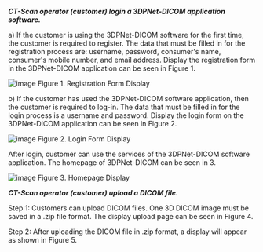 ***CT-Scan operator (customer) login a 3DPNet-DICOM application software.***

a) If the customer is using the 3DPNet-DICOM software for the first time, the customer is required to register. The data that must be filled in for the registration process are: username, password, consumer's name, consumer's mobile number, and email address. Display the registration form in the 3DPNet-DICOM application can be seen in Figure 1.

![image](https://user-images.githubusercontent.com/57787279/73622825-2be48e80-466d-11ea-97e1-7797338a3c66.png)
Figure 1. Registration Form Display

b) If the customer has used the 3DPNet-DICOM software application, then the customer is required to log-in. The data that must be filled in for the login process is a username and password. Display the login form on the 3DPNet-DICOM application can be seen in Figure 2.

![image](https://user-images.githubusercontent.com/57787279/73623413-76ffa100-466f-11ea-9aab-a94dcf97d4f1.png)
Figure 2. Login Form Display

After login, customer can use the services of the 3DPNet-DICOM software application. The homepage of 3DPNet-DICOM can be seen in 3. 

![image](https://user-images.githubusercontent.com/57787279/73623890-40c32100-4671-11ea-8f64-eb3f947a20c1.png)
Figure 3. Homepage Display


***CT-Scan operator (customer) upload a DICOM file.***

Step 1: Customers can upload DICOM files. One 3D DICOM image must be saved in a .zip file format. The display upload page can be seen in Figure 4.


Step 2: After uploading the DICOM file in .zip format, a display will appear as shown in Figure 5.
